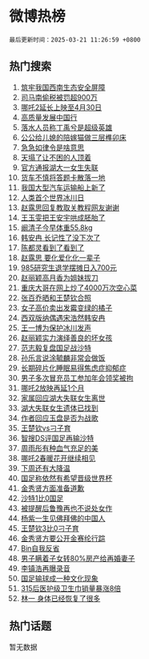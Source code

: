 # 微博热榜

`最后更新时间：2025-03-21 11:26:59 +0800`

## 热门搜索

1. [筑牢我国西南生态安全屏障](https://m.weibo.cn/search?containerid=100103type%3D1%26t%3D10%26q%3D%23%E7%AD%91%E7%89%A2%E6%88%91%E5%9B%BD%E8%A5%BF%E5%8D%97%E7%94%9F%E6%80%81%E5%AE%89%E5%85%A8%E5%B1%8F%E9%9A%9C%23&stream_entry_id=51&isnewpage=1&extparam=seat%3D1%26pos%3D0%26cate%3D10103%26q%3D%2523%25E7%25AD%2591%25E7%2589%25A2%25E6%2588%2591%25E5%259B%25BD%25E8%25A5%25BF%25E5%258D%2597%25E7%2594%259F%25E6%2580%2581%25E5%25AE%2589%25E5%2585%25A8%25E5%25B1%258F%25E9%259A%259C%2523%26dgr%3D0%26filter_type%3Drealtimehot%26stream_entry_id%3D51%26c_type%3D51%26display_time%3D1742527618%26pre_seqid%3D17425276182480328227655)
1. [司马南偷税被罚超900万](https://m.weibo.cn/search?containerid=100103type%3D1%26t%3D10%26q%3D%23%E5%8F%B8%E9%A9%AC%E5%8D%97%E5%81%B7%E7%A8%8E%E8%A2%AB%E7%BD%9A%E8%B6%85900%E4%B8%87%23&stream_entry_id=31&isnewpage=1&extparam=seat%3D1%26realpos%3D1%26band_rank%3D1%26lcate%3D5001%26pos%3D0%26stream_entry_id%3D31%26cate%3D5001%26q%3D%2523%25E5%258F%25B8%25E9%25A9%25AC%25E5%258D%2597%25E5%2581%25B7%25E7%25A8%258E%25E8%25A2%25AB%25E7%25BD%259A%25E8%25B6%2585900%25E4%25B8%2587%2523%26dgr%3D0%26filter_type%3Drealtimehot%26flag%3D1%26c_type%3D31%26display_time%3D1742527618%26pre_seqid%3D17425276182480328227655)
1. [哪吒2延长上映至4月30日](https://m.weibo.cn/search?containerid=100103type%3D1%26t%3D10%26q%3D%23%E5%93%AA%E5%90%922%E5%BB%B6%E9%95%BF%E4%B8%8A%E6%98%A0%E8%87%B34%E6%9C%8830%E6%97%A5%23&stream_entry_id=31&isnewpage=1&extparam=seat%3D1%26realpos%3D2%26band_rank%3D2%26lcate%3D5001%26pos%3D1%26stream_entry_id%3D31%26cate%3D5001%26q%3D%2523%25E5%2593%25AA%25E5%2590%25922%25E5%25BB%25B6%25E9%2595%25BF%25E4%25B8%258A%25E6%2598%25A0%25E8%2587%25B34%25E6%259C%258830%25E6%2597%25A5%2523%26dgr%3D0%26filter_type%3Drealtimehot%26flag%3D1%26c_type%3D31%26display_time%3D1742527618%26pre_seqid%3D17425276182480328227655)
1. [高质量发展中国行](https://m.weibo.cn/search?containerid=100103type%3D1%26t%3D10%26q%3D%23%E9%AB%98%E8%B4%A8%E9%87%8F%E5%8F%91%E5%B1%95%E4%B8%AD%E5%9B%BD%E8%A1%8C%23&stream_entry_id=31&isnewpage=1&extparam=seat%3D1%26realpos%3D3%26band_rank%3D3%26lcate%3D5001%26pos%3D2%26stream_entry_id%3D31%26cate%3D5001%26q%3D%2523%25E9%25AB%2598%25E8%25B4%25A8%25E9%2587%258F%25E5%258F%2591%25E5%25B1%2595%25E4%25B8%25AD%25E5%259B%25BD%25E8%25A1%258C%2523%26dgr%3D0%26filter_type%3Drealtimehot%26flag%3D0%26c_type%3D31%26display_time%3D1742527618%26pre_seqid%3D17425276182480328227655)
1. [落水人员称丁禹兮是超级英雄](https://m.weibo.cn/search?containerid=100103type%3D1%26t%3D10%26q%3D%23%E8%90%BD%E6%B0%B4%E4%BA%BA%E5%91%98%E7%A7%B0%E4%B8%81%E7%A6%B9%E5%85%AE%E6%98%AF%E8%B6%85%E7%BA%A7%E8%8B%B1%E9%9B%84%23&stream_entry_id=31&isnewpage=1&extparam=seat%3D1%26realpos%3D4%26band_rank%3D4%26lcate%3D5001%26pos%3D3%26stream_entry_id%3D31%26cate%3D5001%26q%3D%2523%25E8%2590%25BD%25E6%25B0%25B4%25E4%25BA%25BA%25E5%2591%2598%25E7%25A7%25B0%25E4%25B8%2581%25E7%25A6%25B9%25E5%2585%25AE%25E6%2598%25AF%25E8%25B6%2585%25E7%25BA%25A7%25E8%258B%25B1%25E9%259B%2584%2523%26dgr%3D0%26filter_type%3Drealtimehot%26flag%3D1%26c_type%3D31%26display_time%3D1742527618%26pre_seqid%3D17425276182480328227655)
1. [公公给儿媳的陪嫁猫做三层榫卯床](https://m.weibo.cn/search?containerid=100103type%3D1%26t%3D10%26q%3D%23%E5%85%AC%E5%85%AC%E7%BB%99%E5%84%BF%E5%AA%B3%E7%9A%84%E9%99%AA%E5%AB%81%E7%8C%AB%E5%81%9A%E4%B8%89%E5%B1%82%E6%A6%AB%E5%8D%AF%E5%BA%8A%23&stream_entry_id=31&isnewpage=1&extparam=seat%3D1%26realpos%3D5%26band_rank%3D5%26lcate%3D5001%26pos%3D4%26stream_entry_id%3D31%26cate%3D5001%26q%3D%2523%25E5%2585%25AC%25E5%2585%25AC%25E7%25BB%2599%25E5%2584%25BF%25E5%25AA%25B3%25E7%259A%2584%25E9%2599%25AA%25E5%25AB%2581%25E7%258C%25AB%25E5%2581%259A%25E4%25B8%2589%25E5%25B1%2582%25E6%25A6%25AB%25E5%258D%25AF%25E5%25BA%258A%2523%26dgr%3D0%26filter_type%3Drealtimehot%26flag%3D2%26c_type%3D31%26display_time%3D1742527618%26pre_seqid%3D17425276182480328227655)
1. [急急如律令是啥意思](https://m.weibo.cn/search?containerid=100103type%3D1%26t%3D10%26q%3D%23%E6%80%A5%E6%80%A5%E5%A6%82%E5%BE%8B%E4%BB%A4%E6%98%AF%E5%95%A5%E6%84%8F%E6%80%9D%23&stream_entry_id=31&isnewpage=1&extparam=seat%3D1%26realpos%3D6%26band_rank%3D6%26lcate%3D5001%26pos%3D5%26stream_entry_id%3D31%26cate%3D5001%26q%3D%2523%25E6%2580%25A5%25E6%2580%25A5%25E5%25A6%2582%25E5%25BE%258B%25E4%25BB%25A4%25E6%2598%25AF%25E5%2595%25A5%25E6%2584%258F%25E6%2580%259D%2523%26dgr%3D0%26filter_type%3Drealtimehot%26flag%3D0%26c_type%3D31%26display_time%3D1742527618%26pre_seqid%3D17425276182480328227655)
1. [天塌了让不困的人顶着](https://m.weibo.cn/search?containerid=100103type%3D1%26t%3D10%26q%3D%23%E5%A4%A9%E5%A1%8C%E4%BA%86%E8%AE%A9%E4%B8%8D%E5%9B%B0%E7%9A%84%E4%BA%BA%E9%A1%B6%E7%9D%80%23&stream_entry_id=31&isnewpage=1&extparam=seat%3D1%26cate%3D5001%26band_rank%3D7%26lcate%3D5001%26pos%3D6%26is_ad_pos%3D1%26topic_ad%3D1%26stream_entry_id%3D31%26q%3D%2523%25E5%25A4%25A9%25E5%25A1%258C%25E4%25BA%2586%25E8%25AE%25A9%25E4%25B8%258D%25E5%259B%25B0%25E7%259A%2584%25E4%25BA%25BA%25E9%25A1%25B6%25E7%259D%2580%2523%26dgr%3D0%26filter_type%3Drealtimehot%26adid%3D280007%26c_type%3D31%26display_time%3D1742527618%26pre_seqid%3D17425276182480328227655)
1. [官方通报湖大一女生失联](https://m.weibo.cn/search?containerid=100103type%3D1%26t%3D10%26q%3D%23%E5%AE%98%E6%96%B9%E9%80%9A%E6%8A%A5%E6%B9%96%E5%A4%A7%E4%B8%80%E5%A5%B3%E7%94%9F%E5%A4%B1%E8%81%94%23&stream_entry_id=31&isnewpage=1&extparam=seat%3D1%26realpos%3D7%26band_rank%3D7%26lcate%3D5001%26pos%3D7%26stream_entry_id%3D31%26cate%3D5001%26q%3D%2523%25E5%25AE%2598%25E6%2596%25B9%25E9%2580%259A%25E6%258A%25A5%25E6%25B9%2596%25E5%25A4%25A7%25E4%25B8%2580%25E5%25A5%25B3%25E7%2594%259F%25E5%25A4%25B1%25E8%2581%2594%2523%26dgr%3D0%26filter_type%3Drealtimehot%26flag%3D1%26c_type%3D31%26display_time%3D1742527618%26pre_seqid%3D17425276182480328227655)
1. [货车不慎将答题卡散落一地](https://m.weibo.cn/search?containerid=100103type%3D1%26t%3D10%26q%3D%23%E8%B4%A7%E8%BD%A6%E4%B8%8D%E6%85%8E%E5%B0%86%E7%AD%94%E9%A2%98%E5%8D%A1%E6%95%A3%E8%90%BD%E4%B8%80%E5%9C%B0%23&stream_entry_id=31&isnewpage=1&extparam=seat%3D1%26realpos%3D8%26band_rank%3D8%26lcate%3D5001%26pos%3D8%26stream_entry_id%3D31%26cate%3D5001%26q%3D%2523%25E8%25B4%25A7%25E8%25BD%25A6%25E4%25B8%258D%25E6%2585%258E%25E5%25B0%2586%25E7%25AD%2594%25E9%25A2%2598%25E5%258D%25A1%25E6%2595%25A3%25E8%2590%25BD%25E4%25B8%2580%25E5%259C%25B0%2523%26dgr%3D0%26filter_type%3Drealtimehot%26flag%3D0%26c_type%3D31%26display_time%3D1742527618%26pre_seqid%3D17425276182480328227655)
1. [我国大型汽车运输船上新了](https://m.weibo.cn/search?containerid=100103type%3D1%26t%3D10%26q%3D%23%E6%88%91%E5%9B%BD%E5%A4%A7%E5%9E%8B%E6%B1%BD%E8%BD%A6%E8%BF%90%E8%BE%93%E8%88%B9%E4%B8%8A%E6%96%B0%E4%BA%86%23&stream_entry_id=31&isnewpage=1&extparam=seat%3D1%26realpos%3D9%26band_rank%3D9%26lcate%3D5001%26pos%3D9%26stream_entry_id%3D31%26cate%3D5001%26q%3D%2523%25E6%2588%2591%25E5%259B%25BD%25E5%25A4%25A7%25E5%259E%258B%25E6%25B1%25BD%25E8%25BD%25A6%25E8%25BF%2590%25E8%25BE%2593%25E8%2588%25B9%25E4%25B8%258A%25E6%2596%25B0%25E4%25BA%2586%2523%26dgr%3D0%26filter_type%3Drealtimehot%26flag%3D0%26c_type%3D31%26display_time%3D1742527618%26pre_seqid%3D17425276182480328227655)
1. [人类首个世界冰川日](https://m.weibo.cn/search?containerid=100103type%3D1%26t%3D10%26q%3D%23%E4%BA%BA%E7%B1%BB%E9%A6%96%E4%B8%AA%E4%B8%96%E7%95%8C%E5%86%B0%E5%B7%9D%E6%97%A5%23&stream_entry_id=31&isnewpage=1&extparam=seat%3D1%26realpos%3D10%26band_rank%3D10%26lcate%3D5001%26pos%3D10%26stream_entry_id%3D31%26cate%3D5001%26q%3D%2523%25E4%25BA%25BA%25E7%25B1%25BB%25E9%25A6%2596%25E4%25B8%25AA%25E4%25B8%2596%25E7%2595%258C%25E5%2586%25B0%25E5%25B7%259D%25E6%2597%25A5%2523%26dgr%3D0%26filter_type%3Drealtimehot%26flag%3D1%26c_type%3D31%26display_time%3D1742527618%26pre_seqid%3D17425276182480328227655)
1. [赵露思回复教取关教程网友谢谢](https://m.weibo.cn/search?containerid=100103type%3D1%26t%3D10%26q%3D%23%E8%B5%B5%E9%9C%B2%E6%80%9D%E5%9B%9E%E5%A4%8D%E6%95%99%E5%8F%96%E5%85%B3%E6%95%99%E7%A8%8B%E7%BD%91%E5%8F%8B%E8%B0%A2%E8%B0%A2%23&stream_entry_id=31&isnewpage=1&extparam=seat%3D1%26realpos%3D11%26band_rank%3D11%26lcate%3D5001%26pos%3D11%26stream_entry_id%3D31%26cate%3D5001%26q%3D%2523%25E8%25B5%25B5%25E9%259C%25B2%25E6%2580%259D%25E5%259B%259E%25E5%25A4%258D%25E6%2595%2599%25E5%258F%2596%25E5%2585%25B3%25E6%2595%2599%25E7%25A8%258B%25E7%25BD%2591%25E5%258F%258B%25E8%25B0%25A2%25E8%25B0%25A2%2523%26dgr%3D0%26filter_type%3Drealtimehot%26flag%3D1%26c_type%3D31%26display_time%3D1742527618%26pre_seqid%3D17425276182480328227655)
1. [王玉雯把王安宇哄成胚胎了](https://m.weibo.cn/search?containerid=100103type%3D1%26t%3D10%26q%3D%E7%8E%8B%E7%8E%89%E9%9B%AF%E6%8A%8A%E7%8E%8B%E5%AE%89%E5%AE%87%E5%93%84%E6%88%90%E8%83%9A%E8%83%8E%E4%BA%86&stream_entry_id=31&isnewpage=1&extparam=seat%3D1%26realpos%3D12%26band_rank%3D12%26lcate%3D5001%26pos%3D12%26stream_entry_id%3D31%26cate%3D5001%26q%3D%25E7%258E%258B%25E7%258E%2589%25E9%259B%25AF%25E6%258A%258A%25E7%258E%258B%25E5%25AE%2589%25E5%25AE%2587%25E5%2593%2584%25E6%2588%2590%25E8%2583%259A%25E8%2583%258E%25E4%25BA%2586%26dgr%3D0%26filter_type%3Drealtimehot%26flag%3D1%26c_type%3D31%26display_time%3D1742527618%26pre_seqid%3D17425276182480328227655)
1. [阚清子今早体重55.8kg](https://m.weibo.cn/search?containerid=100103type%3D1%26t%3D10%26q%3D%23%E9%98%9A%E6%B8%85%E5%AD%90%E4%BB%8A%E6%97%A9%E4%BD%93%E9%87%8D55.8kg%23&stream_entry_id=31&isnewpage=1&extparam=seat%3D1%26realpos%3D13%26band_rank%3D13%26lcate%3D5001%26pos%3D13%26stream_entry_id%3D31%26cate%3D5001%26q%3D%2523%25E9%2598%259A%25E6%25B8%2585%25E5%25AD%2590%25E4%25BB%258A%25E6%2597%25A9%25E4%25BD%2593%25E9%2587%258D55.8kg%2523%26dgr%3D0%26filter_type%3Drealtimehot%26flag%3D0%26c_type%3D31%26display_time%3D1742527618%26pre_seqid%3D17425276182480328227655)
1. [韩安冉 长记性了没下次了](https://m.weibo.cn/search?containerid=100103type%3D1%26t%3D10%26q%3D%E9%9F%A9%E5%AE%89%E5%86%89+%E9%95%BF%E8%AE%B0%E6%80%A7%E4%BA%86%E6%B2%A1%E4%B8%8B%E6%AC%A1%E4%BA%86&stream_entry_id=31&isnewpage=1&extparam=seat%3D1%26realpos%3D14%26band_rank%3D14%26lcate%3D5001%26pos%3D14%26stream_entry_id%3D31%26cate%3D5001%26q%3D%25E9%259F%25A9%25E5%25AE%2589%25E5%2586%2589%2520%25E9%2595%25BF%25E8%25AE%25B0%25E6%2580%25A7%25E4%25BA%2586%25E6%25B2%25A1%25E4%25B8%258B%25E6%25AC%25A1%25E4%25BA%2586%26dgr%3D0%26filter_type%3Drealtimehot%26flag%3D0%26c_type%3D31%26display_time%3D1742527618%26pre_seqid%3D17425276182480328227655)
1. [陈都灵看到了看到了](https://m.weibo.cn/search?containerid=100103type%3D1%26t%3D10%26q%3D%23%E9%99%88%E9%83%BD%E7%81%B5%E7%9C%8B%E5%88%B0%E4%BA%86%E7%9C%8B%E5%88%B0%E4%BA%86%23&stream_entry_id=31&isnewpage=1&extparam=seat%3D1%26realpos%3D15%26band_rank%3D15%26lcate%3D5001%26pos%3D15%26stream_entry_id%3D31%26cate%3D5001%26q%3D%2523%25E9%2599%2588%25E9%2583%25BD%25E7%2581%25B5%25E7%259C%258B%25E5%2588%25B0%25E4%25BA%2586%25E7%259C%258B%25E5%2588%25B0%25E4%25BA%2586%2523%26dgr%3D0%26filter_type%3Drealtimehot%26flag%3D1%26c_type%3D31%26display_time%3D1742527618%26pre_seqid%3D17425276182480328227655)
1. [赵露思 要化爱化化一辈子](https://m.weibo.cn/search?containerid=100103type%3D1%26t%3D10%26q%3D%E8%B5%B5%E9%9C%B2%E6%80%9D+%E8%A6%81%E5%8C%96%E7%88%B1%E5%8C%96%E5%8C%96%E4%B8%80%E8%BE%88%E5%AD%90&stream_entry_id=31&isnewpage=1&extparam=seat%3D1%26realpos%3D16%26band_rank%3D16%26lcate%3D5001%26pos%3D16%26stream_entry_id%3D31%26cate%3D5001%26q%3D%25E8%25B5%25B5%25E9%259C%25B2%25E6%2580%259D%2520%25E8%25A6%2581%25E5%258C%2596%25E7%2588%25B1%25E5%258C%2596%25E5%258C%2596%25E4%25B8%2580%25E8%25BE%2588%25E5%25AD%2590%26dgr%3D0%26filter_type%3Drealtimehot%26flag%3D2%26c_type%3D31%26display_time%3D1742527618%26pre_seqid%3D17425276182480328227655)
1. [985研究生退学摆摊日入700元](https://m.weibo.cn/search?containerid=100103type%3D1%26t%3D10%26q%3D%23985%E7%A0%94%E7%A9%B6%E7%94%9F%E9%80%80%E5%AD%A6%E6%91%86%E6%91%8A%E6%97%A5%E5%85%A5700%E5%85%83%23&stream_entry_id=31&isnewpage=1&extparam=seat%3D1%26realpos%3D17%26band_rank%3D17%26lcate%3D5001%26pos%3D17%26stream_entry_id%3D31%26cate%3D5001%26q%3D%2523985%25E7%25A0%2594%25E7%25A9%25B6%25E7%2594%259F%25E9%2580%2580%25E5%25AD%25A6%25E6%2591%2586%25E6%2591%258A%25E6%2597%25A5%25E5%2585%25A5700%25E5%2585%2583%2523%26dgr%3D0%26filter_type%3Drealtimehot%26flag%3D0%26c_type%3D31%26display_time%3D1742527618%26pre_seqid%3D17425276182480328227655)
1. [赵丽颖高月香为姐妹拔刀](https://m.weibo.cn/search?containerid=100103type%3D1%26t%3D10%26q%3D%23%E8%B5%B5%E4%B8%BD%E9%A2%96%E9%AB%98%E6%9C%88%E9%A6%99%E4%B8%BA%E5%A7%90%E5%A6%B9%E6%8B%94%E5%88%80%23&stream_entry_id=31&isnewpage=1&extparam=seat%3D1%26realpos%3D18%26band_rank%3D18%26lcate%3D5001%26pos%3D18%26stream_entry_id%3D31%26cate%3D5001%26q%3D%2523%25E8%25B5%25B5%25E4%25B8%25BD%25E9%25A2%2596%25E9%25AB%2598%25E6%259C%2588%25E9%25A6%2599%25E4%25B8%25BA%25E5%25A7%2590%25E5%25A6%25B9%25E6%258B%2594%25E5%2588%2580%2523%26dgr%3D0%26filter_type%3Drealtimehot%26flag%3D1%26c_type%3D31%26display_time%3D1742527618%26pre_seqid%3D17425276182480328227655)
1. [重庆大哥在网上炒了4000万次空心菜](https://m.weibo.cn/search?containerid=100103type%3D1%26t%3D10%26q%3D%23%E9%87%8D%E5%BA%86%E5%A4%A7%E5%93%A5%E5%9C%A8%E7%BD%91%E4%B8%8A%E7%82%92%E4%BA%864000%E4%B8%87%E6%AC%A1%E7%A9%BA%E5%BF%83%E8%8F%9C%23&stream_entry_id=31&isnewpage=1&extparam=seat%3D1%26realpos%3D19%26band_rank%3D19%26lcate%3D5001%26pos%3D19%26stream_entry_id%3D31%26cate%3D5001%26q%3D%2523%25E9%2587%258D%25E5%25BA%2586%25E5%25A4%25A7%25E5%2593%25A5%25E5%259C%25A8%25E7%25BD%2591%25E4%25B8%258A%25E7%2582%2592%25E4%25BA%25864000%25E4%25B8%2587%25E6%25AC%25A1%25E7%25A9%25BA%25E5%25BF%2583%25E8%258F%259C%2523%26dgr%3D0%26filter_type%3Drealtimehot%26flag%3D1%26c_type%3D31%26display_time%3D1742527618%26pre_seqid%3D17425276182480328227655)
1. [张百乔晒和王楚钦合照](https://m.weibo.cn/search?containerid=100103type%3D1%26t%3D10%26q%3D%23%E5%BC%A0%E7%99%BE%E4%B9%94%E6%99%92%E5%92%8C%E7%8E%8B%E6%A5%9A%E9%92%A6%E5%90%88%E7%85%A7%23&stream_entry_id=31&isnewpage=1&extparam=seat%3D1%26realpos%3D20%26band_rank%3D20%26lcate%3D5001%26pos%3D20%26stream_entry_id%3D31%26cate%3D5001%26q%3D%2523%25E5%25BC%25A0%25E7%2599%25BE%25E4%25B9%2594%25E6%2599%2592%25E5%2592%258C%25E7%258E%258B%25E6%25A5%259A%25E9%2592%25A6%25E5%2590%2588%25E7%2585%25A7%2523%26dgr%3D0%26filter_type%3Drealtimehot%26flag%3D1%26c_type%3D31%26display_time%3D1742527618%26pre_seqid%3D17425276182480328227655)
1. [女子高价卖出发霉变绿的橘子](https://m.weibo.cn/search?containerid=100103type%3D1%26t%3D10%26q%3D%23%E5%A5%B3%E5%AD%90%E9%AB%98%E4%BB%B7%E5%8D%96%E5%87%BA%E5%8F%91%E9%9C%89%E5%8F%98%E7%BB%BF%E7%9A%84%E6%A9%98%E5%AD%90%23&stream_entry_id=31&isnewpage=1&extparam=seat%3D1%26realpos%3D21%26band_rank%3D21%26lcate%3D5001%26pos%3D21%26stream_entry_id%3D31%26cate%3D5001%26q%3D%2523%25E5%25A5%25B3%25E5%25AD%2590%25E9%25AB%2598%25E4%25BB%25B7%25E5%258D%2596%25E5%2587%25BA%25E5%258F%2591%25E9%259C%2589%25E5%258F%2598%25E7%25BB%25BF%25E7%259A%2584%25E6%25A9%2598%25E5%25AD%2590%2523%26dgr%3D0%26filter_type%3Drealtimehot%26flag%3D1%26c_type%3D31%26display_time%3D1742527618%26pre_seqid%3D17425276182480328227655)
1. [西双版纳偶遇宋浩然韩安冉](https://m.weibo.cn/search?containerid=100103type%3D1%26t%3D10%26q%3D%23%E8%A5%BF%E5%8F%8C%E7%89%88%E7%BA%B3%E5%81%B6%E9%81%87%E5%AE%8B%E6%B5%A9%E7%84%B6%E9%9F%A9%E5%AE%89%E5%86%89%23&stream_entry_id=31&isnewpage=1&extparam=seat%3D1%26realpos%3D22%26band_rank%3D22%26lcate%3D5001%26pos%3D22%26stream_entry_id%3D31%26cate%3D5001%26q%3D%2523%25E8%25A5%25BF%25E5%258F%258C%25E7%2589%2588%25E7%25BA%25B3%25E5%2581%25B6%25E9%2581%2587%25E5%25AE%258B%25E6%25B5%25A9%25E7%2584%25B6%25E9%259F%25A9%25E5%25AE%2589%25E5%2586%2589%2523%26dgr%3D0%26filter_type%3Drealtimehot%26flag%3D0%26c_type%3D31%26display_time%3D1742527618%26pre_seqid%3D17425276182480328227655)
1. [王一博为保护冰川发声](https://m.weibo.cn/search?containerid=100103type%3D1%26t%3D10%26q%3D%23%E7%8E%8B%E4%B8%80%E5%8D%9A%E4%B8%BA%E4%BF%9D%E6%8A%A4%E5%86%B0%E5%B7%9D%E5%8F%91%E5%A3%B0%23&stream_entry_id=31&isnewpage=1&extparam=seat%3D1%26realpos%3D23%26band_rank%3D23%26lcate%3D5001%26pos%3D23%26stream_entry_id%3D31%26cate%3D5001%26q%3D%2523%25E7%258E%258B%25E4%25B8%2580%25E5%258D%259A%25E4%25B8%25BA%25E4%25BF%259D%25E6%258A%25A4%25E5%2586%25B0%25E5%25B7%259D%25E5%258F%2591%25E5%25A3%25B0%2523%26dgr%3D0%26filter_type%3Drealtimehot%26flag%3D1%26c_type%3D31%26display_time%3D1742527618%26pre_seqid%3D17425276182480328227655)
1. [赵丽颖实力演绎善良的坏女孩](https://m.weibo.cn/search?containerid=100103type%3D1%26t%3D10%26q%3D%23%E8%B5%B5%E4%B8%BD%E9%A2%96%E5%AE%9E%E5%8A%9B%E6%BC%94%E7%BB%8E%E5%96%84%E8%89%AF%E7%9A%84%E5%9D%8F%E5%A5%B3%E5%AD%A9%23&stream_entry_id=31&isnewpage=1&extparam=seat%3D1%26realpos%3D24%26band_rank%3D24%26lcate%3D5001%26pos%3D24%26stream_entry_id%3D31%26cate%3D5001%26q%3D%2523%25E8%25B5%25B5%25E4%25B8%25BD%25E9%25A2%2596%25E5%25AE%259E%25E5%258A%259B%25E6%25BC%2594%25E7%25BB%258E%25E5%2596%2584%25E8%2589%25AF%25E7%259A%2584%25E5%259D%258F%25E5%25A5%25B3%25E5%25AD%25A9%2523%26dgr%3D0%26filter_type%3Drealtimehot%26flag%3D1%26c_type%3D31%26display_time%3D1742527618%26pre_seqid%3D17425276182480328227655)
1. [范志毅复盘国足战沙特](https://m.weibo.cn/search?containerid=100103type%3D1%26t%3D10%26q%3D%23%E8%8C%83%E5%BF%97%E6%AF%85%E5%A4%8D%E7%9B%98%E5%9B%BD%E8%B6%B3%E6%88%98%E6%B2%99%E7%89%B9%23&stream_entry_id=31&isnewpage=1&extparam=seat%3D1%26realpos%3D25%26band_rank%3D25%26lcate%3D5001%26pos%3D25%26stream_entry_id%3D31%26cate%3D5001%26q%3D%2523%25E8%258C%2583%25E5%25BF%2597%25E6%25AF%2585%25E5%25A4%258D%25E7%259B%2598%25E5%259B%25BD%25E8%25B6%25B3%25E6%2588%2598%25E6%25B2%2599%25E7%2589%25B9%2523%26dgr%3D0%26filter_type%3Drealtimehot%26flag%3D0%26c_type%3D31%26display_time%3D1742527618%26pre_seqid%3D17425276182480328227655)
1. [孙乐言说涂毓麟非常会做饭](https://m.weibo.cn/search?containerid=100103type%3D1%26t%3D10%26q%3D%E5%AD%99%E4%B9%90%E8%A8%80%E8%AF%B4%E6%B6%82%E6%AF%93%E9%BA%9F%E9%9D%9E%E5%B8%B8%E4%BC%9A%E5%81%9A%E9%A5%AD&stream_entry_id=31&isnewpage=1&extparam=seat%3D1%26realpos%3D26%26band_rank%3D26%26lcate%3D5001%26pos%3D26%26stream_entry_id%3D31%26cate%3D5001%26q%3D%25E5%25AD%2599%25E4%25B9%2590%25E8%25A8%2580%25E8%25AF%25B4%25E6%25B6%2582%25E6%25AF%2593%25E9%25BA%259F%25E9%259D%259E%25E5%25B8%25B8%25E4%25BC%259A%25E5%2581%259A%25E9%25A5%25AD%26dgr%3D0%26filter_type%3Drealtimehot%26flag%3D1%26c_type%3D31%26display_time%3D1742527618%26pre_seqid%3D17425276182480328227655)
1. [长期碎片化睡眠易得焦虑症抑郁症](https://m.weibo.cn/search?containerid=100103type%3D1%26t%3D10%26q%3D%23%E9%95%BF%E6%9C%9F%E7%A2%8E%E7%89%87%E5%8C%96%E7%9D%A1%E7%9C%A0%E6%98%93%E5%BE%97%E7%84%A6%E8%99%91%E7%97%87%E6%8A%91%E9%83%81%E7%97%87%23&stream_entry_id=31&isnewpage=1&extparam=seat%3D1%26realpos%3D27%26band_rank%3D27%26lcate%3D5001%26pos%3D27%26stream_entry_id%3D31%26cate%3D5001%26q%3D%2523%25E9%2595%25BF%25E6%259C%259F%25E7%25A2%258E%25E7%2589%2587%25E5%258C%2596%25E7%259D%25A1%25E7%259C%25A0%25E6%2598%2593%25E5%25BE%2597%25E7%2584%25A6%25E8%2599%2591%25E7%2597%2587%25E6%258A%2591%25E9%2583%2581%25E7%2597%2587%2523%26dgr%3D0%26filter_type%3Drealtimehot%26flag%3D1%26c_type%3D31%26display_time%3D1742527618%26pre_seqid%3D17425276182480328227655)
1. [男子多次冒充员工参加年会领奖被拘](https://m.weibo.cn/search?containerid=100103type%3D1%26t%3D10%26q%3D%23%E7%94%B7%E5%AD%90%E5%A4%9A%E6%AC%A1%E5%86%92%E5%85%85%E5%91%98%E5%B7%A5%E5%8F%82%E5%8A%A0%E5%B9%B4%E4%BC%9A%E9%A2%86%E5%A5%96%E8%A2%AB%E6%8B%98%23&stream_entry_id=31&isnewpage=1&extparam=seat%3D1%26realpos%3D28%26band_rank%3D28%26lcate%3D5001%26pos%3D28%26stream_entry_id%3D31%26cate%3D5001%26q%3D%2523%25E7%2594%25B7%25E5%25AD%2590%25E5%25A4%259A%25E6%25AC%25A1%25E5%2586%2592%25E5%2585%2585%25E5%2591%2598%25E5%25B7%25A5%25E5%258F%2582%25E5%258A%25A0%25E5%25B9%25B4%25E4%25BC%259A%25E9%25A2%2586%25E5%25A5%2596%25E8%25A2%25AB%25E6%258B%2598%2523%26dgr%3D0%26filter_type%3Drealtimehot%26flag%3D0%26c_type%3D31%26display_time%3D1742527618%26pre_seqid%3D17425276182480328227655)
1. [哪吒2放映再延1个月](https://m.weibo.cn/search?containerid=100103type%3D1%26t%3D10%26q%3D%23%E5%93%AA%E5%90%922%E6%94%BE%E6%98%A0%E5%86%8D%E5%BB%B61%E4%B8%AA%E6%9C%88%23&stream_entry_id=31&isnewpage=1&extparam=seat%3D1%26realpos%3D29%26band_rank%3D29%26lcate%3D5001%26pos%3D29%26stream_entry_id%3D31%26cate%3D5001%26q%3D%2523%25E5%2593%25AA%25E5%2590%25922%25E6%2594%25BE%25E6%2598%25A0%25E5%2586%258D%25E5%25BB%25B61%25E4%25B8%25AA%25E6%259C%2588%2523%26dgr%3D0%26filter_type%3Drealtimehot%26flag%3D1%26c_type%3D31%26display_time%3D1742527618%26pre_seqid%3D17425276182480328227655)
1. [家属回应湖大失联女生离世](https://m.weibo.cn/search?containerid=100103type%3D1%26t%3D10%26q%3D%23%E5%AE%B6%E5%B1%9E%E5%9B%9E%E5%BA%94%E6%B9%96%E5%A4%A7%E5%A4%B1%E8%81%94%E5%A5%B3%E7%94%9F%E7%A6%BB%E4%B8%96%23&stream_entry_id=31&isnewpage=1&extparam=seat%3D1%26realpos%3D30%26band_rank%3D30%26lcate%3D5001%26pos%3D30%26stream_entry_id%3D31%26cate%3D5001%26q%3D%2523%25E5%25AE%25B6%25E5%25B1%259E%25E5%259B%259E%25E5%25BA%2594%25E6%25B9%2596%25E5%25A4%25A7%25E5%25A4%25B1%25E8%2581%2594%25E5%25A5%25B3%25E7%2594%259F%25E7%25A6%25BB%25E4%25B8%2596%2523%26dgr%3D0%26filter_type%3Drealtimehot%26flag%3D1%26c_type%3D31%26display_time%3D1742527618%26pre_seqid%3D17425276182480328227655)
1. [湖大失联女生遗体已找到](https://m.weibo.cn/search?containerid=100103type%3D1%26t%3D10%26q%3D%23%E6%B9%96%E5%A4%A7%E5%A4%B1%E8%81%94%E5%A5%B3%E7%94%9F%E9%81%97%E4%BD%93%E5%B7%B2%E6%89%BE%E5%88%B0%23&stream_entry_id=31&isnewpage=1&extparam=seat%3D1%26realpos%3D31%26band_rank%3D31%26lcate%3D5001%26pos%3D31%26stream_entry_id%3D31%26cate%3D5001%26q%3D%2523%25E6%25B9%2596%25E5%25A4%25A7%25E5%25A4%25B1%25E8%2581%2594%25E5%25A5%25B3%25E7%2594%259F%25E9%2581%2597%25E4%25BD%2593%25E5%25B7%25B2%25E6%2589%25BE%25E5%2588%25B0%2523%26dgr%3D0%26filter_type%3Drealtimehot%26flag%3D0%26c_type%3D31%26display_time%3D1742527618%26pre_seqid%3D17425276182480328227655)
1. [作者回应玉盘是否为战歌](https://m.weibo.cn/search?containerid=100103type%3D1%26t%3D10%26q%3D%23%E4%BD%9C%E8%80%85%E5%9B%9E%E5%BA%94%E7%8E%89%E7%9B%98%E6%98%AF%E5%90%A6%E4%B8%BA%E6%88%98%E6%AD%8C%23&stream_entry_id=31&isnewpage=1&extparam=seat%3D1%26realpos%3D32%26band_rank%3D32%26lcate%3D5001%26pos%3D32%26stream_entry_id%3D31%26cate%3D5001%26q%3D%2523%25E4%25BD%259C%25E8%2580%2585%25E5%259B%259E%25E5%25BA%2594%25E7%258E%2589%25E7%259B%2598%25E6%2598%25AF%25E5%2590%25A6%25E4%25B8%25BA%25E6%2588%2598%25E6%25AD%258C%2523%26dgr%3D0%26filter_type%3Drealtimehot%26flag%3D0%26c_type%3D31%26display_time%3D1742527618%26pre_seqid%3D17425276182480328227655)
1. [王楚钦vs刁子育](https://m.weibo.cn/search?containerid=100103type%3D1%26t%3D10%26q%3D%23%E7%8E%8B%E6%A5%9A%E9%92%A6vs%E5%88%81%E5%AD%90%E8%82%B2%23&stream_entry_id=31&isnewpage=1&extparam=seat%3D1%26realpos%3D33%26band_rank%3D33%26lcate%3D5001%26pos%3D33%26stream_entry_id%3D31%26cate%3D5001%26q%3D%2523%25E7%258E%258B%25E6%25A5%259A%25E9%2592%25A6vs%25E5%2588%2581%25E5%25AD%2590%25E8%2582%25B2%2523%26dgr%3D0%26filter_type%3Drealtimehot%26flag%3D1%26c_type%3D31%26display_time%3D1742527618%26pre_seqid%3D17425276182480328227655)
1. [智搜DS评国足再输沙特](https://m.weibo.cn/search?containerid=100103type%3D1%26t%3D10%26q%3D%23%E6%99%BA%E6%90%9CDS%E8%AF%84%E5%9B%BD%E8%B6%B3%E5%86%8D%E8%BE%93%E6%B2%99%E7%89%B9%23&stream_entry_id=31&isnewpage=1&extparam=seat%3D1%26realpos%3D34%26band_rank%3D34%26lcate%3D5001%26pos%3D34%26stream_entry_id%3D31%26cate%3D5001%26q%3D%2523%25E6%2599%25BA%25E6%2590%259CDS%25E8%25AF%2584%25E5%259B%25BD%25E8%25B6%25B3%25E5%2586%258D%25E8%25BE%2593%25E6%25B2%2599%25E7%2589%25B9%2523%26dgr%3D0%26filter_type%3Drealtimehot%26flag%3D1%26c_type%3D31%26display_time%3D1742527618%26pre_seqid%3D17425276182480328227655)
1. [周雨彤有种血气充足的美](https://m.weibo.cn/search?containerid=100103type%3D1%26t%3D10%26q%3D%E5%91%A8%E9%9B%A8%E5%BD%A4%E6%9C%89%E7%A7%8D%E8%A1%80%E6%B0%94%E5%85%85%E8%B6%B3%E7%9A%84%E7%BE%8E&stream_entry_id=31&isnewpage=1&extparam=seat%3D1%26realpos%3D35%26band_rank%3D35%26lcate%3D5001%26pos%3D35%26stream_entry_id%3D31%26cate%3D5001%26q%3D%25E5%2591%25A8%25E9%259B%25A8%25E5%25BD%25A4%25E6%259C%2589%25E7%25A7%258D%25E8%25A1%2580%25E6%25B0%2594%25E5%2585%2585%25E8%25B6%25B3%25E7%259A%2584%25E7%25BE%258E%26dgr%3D0%26filter_type%3Drealtimehot%26flag%3D1%26c_type%3D31%26display_time%3D1742527618%26pre_seqid%3D17425276182480328227655)
1. [哪吒2春暖花开继续相见](https://m.weibo.cn/search?containerid=100103type%3D1%26t%3D10%26q%3D%23%E5%93%AA%E5%90%922%E6%98%A5%E6%9A%96%E8%8A%B1%E5%BC%80%E7%BB%A7%E7%BB%AD%E7%9B%B8%E8%A7%81%23&stream_entry_id=31&isnewpage=1&extparam=seat%3D1%26realpos%3D36%26band_rank%3D36%26lcate%3D5001%26pos%3D36%26stream_entry_id%3D31%26cate%3D5001%26q%3D%2523%25E5%2593%25AA%25E5%2590%25922%25E6%2598%25A5%25E6%259A%2596%25E8%258A%25B1%25E5%25BC%2580%25E7%25BB%25A7%25E7%25BB%25AD%25E7%259B%25B8%25E8%25A7%2581%2523%26dgr%3D0%26filter_type%3Drealtimehot%26flag%3D1%26c_type%3D31%26display_time%3D1742527618%26pre_seqid%3D17425276182480328227655)
1. [下周还有大降温](https://m.weibo.cn/search?containerid=100103type%3D1%26t%3D10%26q%3D%23%E4%B8%8B%E5%91%A8%E8%BF%98%E6%9C%89%E5%A4%A7%E9%99%8D%E6%B8%A9%23&stream_entry_id=31&isnewpage=1&extparam=seat%3D1%26realpos%3D37%26band_rank%3D37%26lcate%3D5001%26pos%3D37%26stream_entry_id%3D31%26cate%3D5001%26q%3D%2523%25E4%25B8%258B%25E5%2591%25A8%25E8%25BF%2598%25E6%259C%2589%25E5%25A4%25A7%25E9%2599%258D%25E6%25B8%25A9%2523%26dgr%3D0%26filter_type%3Drealtimehot%26flag%3D1%26c_type%3D31%26display_time%3D1742527618%26pre_seqid%3D17425276182480328227655)
1. [国足称依然有希望晋级世界杯](https://m.weibo.cn/search?containerid=100103type%3D1%26t%3D10%26q%3D%E5%9B%BD%E8%B6%B3%E7%A7%B0%E4%BE%9D%E7%84%B6%E6%9C%89%E5%B8%8C%E6%9C%9B%E6%99%8B%E7%BA%A7%E4%B8%96%E7%95%8C%E6%9D%AF&stream_entry_id=31&isnewpage=1&extparam=seat%3D1%26realpos%3D38%26band_rank%3D38%26lcate%3D5001%26pos%3D38%26stream_entry_id%3D31%26cate%3D5001%26q%3D%25E5%259B%25BD%25E8%25B6%25B3%25E7%25A7%25B0%25E4%25BE%259D%25E7%2584%25B6%25E6%259C%2589%25E5%25B8%258C%25E6%259C%259B%25E6%2599%258B%25E7%25BA%25A7%25E4%25B8%2596%25E7%2595%258C%25E6%259D%25AF%26dgr%3D0%26filter_type%3Drealtimehot%26flag%3D1%26c_type%3D31%26display_time%3D1742527618%26pre_seqid%3D17425276182480328227655)
1. [金秀贤方面准备道歉](https://m.weibo.cn/search?containerid=100103type%3D1%26t%3D10%26q%3D%23%E9%87%91%E7%A7%80%E8%B4%A4%E6%96%B9%E9%9D%A2%E5%87%86%E5%A4%87%E9%81%93%E6%AD%89%23&stream_entry_id=31&isnewpage=1&extparam=seat%3D1%26realpos%3D39%26band_rank%3D39%26lcate%3D5001%26pos%3D39%26stream_entry_id%3D31%26cate%3D5001%26q%3D%2523%25E9%2587%2591%25E7%25A7%2580%25E8%25B4%25A4%25E6%2596%25B9%25E9%259D%25A2%25E5%2587%2586%25E5%25A4%2587%25E9%2581%2593%25E6%25AD%2589%2523%26dgr%3D0%26filter_type%3Drealtimehot%26flag%3D0%26c_type%3D31%26display_time%3D1742527618%26pre_seqid%3D17425276182480328227655)
1. [沙特1比0国足](https://m.weibo.cn/search?containerid=100103type%3D1%26t%3D10%26q%3D%E6%B2%99%E7%89%B91%E6%AF%940%E5%9B%BD%E8%B6%B3&stream_entry_id=31&isnewpage=1&extparam=seat%3D1%26realpos%3D40%26band_rank%3D40%26lcate%3D5001%26pos%3D40%26stream_entry_id%3D31%26cate%3D5001%26q%3D%25E6%25B2%2599%25E7%2589%25B91%25E6%25AF%25940%25E5%259B%25BD%25E8%25B6%25B3%26dgr%3D0%26filter_type%3Drealtimehot%26flag%3D0%26c_type%3D31%26display_time%3D1742527618%26pre_seqid%3D17425276182480328227655)
1. [被提醒后鲁豫再也不说处女作](https://m.weibo.cn/search?containerid=100103type%3D1%26t%3D10%26q%3D%23%E8%A2%AB%E6%8F%90%E9%86%92%E5%90%8E%E9%B2%81%E8%B1%AB%E5%86%8D%E4%B9%9F%E4%B8%8D%E8%AF%B4%E5%A4%84%E5%A5%B3%E4%BD%9C%23&stream_entry_id=31&isnewpage=1&extparam=seat%3D1%26realpos%3D41%26band_rank%3D41%26lcate%3D5001%26pos%3D41%26stream_entry_id%3D31%26cate%3D5001%26q%3D%2523%25E8%25A2%25AB%25E6%258F%2590%25E9%2586%2592%25E5%2590%258E%25E9%25B2%2581%25E8%25B1%25AB%25E5%2586%258D%25E4%25B9%259F%25E4%25B8%258D%25E8%25AF%25B4%25E5%25A4%2584%25E5%25A5%25B3%25E4%25BD%259C%2523%26dgr%3D0%26filter_type%3Drealtimehot%26flag%3D1%26c_type%3D31%26display_time%3D1742527618%26pre_seqid%3D17425276182480328227655)
1. [杨紫一生见佛拜佛的中国人](https://m.weibo.cn/search?containerid=100103type%3D1%26t%3D10%26q%3D%23%E6%9D%A8%E7%B4%AB%E4%B8%80%E7%94%9F%E8%A7%81%E4%BD%9B%E6%8B%9C%E4%BD%9B%E7%9A%84%E4%B8%AD%E5%9B%BD%E4%BA%BA%23&stream_entry_id=31&isnewpage=1&extparam=seat%3D1%26realpos%3D42%26band_rank%3D42%26lcate%3D5001%26pos%3D42%26stream_entry_id%3D31%26cate%3D5001%26q%3D%2523%25E6%259D%25A8%25E7%25B4%25AB%25E4%25B8%2580%25E7%2594%259F%25E8%25A7%2581%25E4%25BD%259B%25E6%258B%259C%25E4%25BD%259B%25E7%259A%2584%25E4%25B8%25AD%25E5%259B%25BD%25E4%25BA%25BA%2523%26dgr%3D0%26filter_type%3Drealtimehot%26flag%3D0%26c_type%3D31%26display_time%3D1742527618%26pre_seqid%3D17425276182480328227655)
1. [王楚钦3比0刁子育](https://m.weibo.cn/search?containerid=100103type%3D1%26t%3D10%26q%3D%23%E7%8E%8B%E6%A5%9A%E9%92%A63%E6%AF%940%E5%88%81%E5%AD%90%E8%82%B2%23&stream_entry_id=31&isnewpage=1&extparam=seat%3D1%26realpos%3D43%26band_rank%3D43%26lcate%3D5001%26pos%3D43%26stream_entry_id%3D31%26cate%3D5001%26q%3D%2523%25E7%258E%258B%25E6%25A5%259A%25E9%2592%25A63%25E6%25AF%25940%25E5%2588%2581%25E5%25AD%2590%25E8%2582%25B2%2523%26dgr%3D0%26filter_type%3Drealtimehot%26flag%3D1%26c_type%3D31%26display_time%3D1742527618%26pre_seqid%3D17425276182480328227655)
1. [金秀贤方要公开金赛纶行踪](https://m.weibo.cn/search?containerid=100103type%3D1%26t%3D10%26q%3D%23%E9%87%91%E7%A7%80%E8%B4%A4%E6%96%B9%E8%A6%81%E5%85%AC%E5%BC%80%E9%87%91%E8%B5%9B%E7%BA%B6%E8%A1%8C%E8%B8%AA%23&stream_entry_id=31&isnewpage=1&extparam=seat%3D1%26realpos%3D44%26band_rank%3D44%26lcate%3D5001%26pos%3D44%26stream_entry_id%3D31%26cate%3D5001%26q%3D%2523%25E9%2587%2591%25E7%25A7%2580%25E8%25B4%25A4%25E6%2596%25B9%25E8%25A6%2581%25E5%2585%25AC%25E5%25BC%2580%25E9%2587%2591%25E8%25B5%259B%25E7%25BA%25B6%25E8%25A1%258C%25E8%25B8%25AA%2523%26dgr%3D0%26filter_type%3Drealtimehot%26flag%3D0%26c_type%3D31%26display_time%3D1742527618%26pre_seqid%3D17425276182480328227655)
1. [Bin自我反省](https://m.weibo.cn/search?containerid=100103type%3D1%26t%3D10%26q%3D%23Bin%E8%87%AA%E6%88%91%E5%8F%8D%E7%9C%81%23&stream_entry_id=31&isnewpage=1&extparam=seat%3D1%26realpos%3D45%26band_rank%3D45%26lcate%3D5001%26pos%3D45%26stream_entry_id%3D31%26cate%3D5001%26q%3D%2523Bin%25E8%2587%25AA%25E6%2588%2591%25E5%258F%258D%25E7%259C%2581%2523%26dgr%3D0%26filter_type%3Drealtimehot%26flag%3D1%26c_type%3D31%26display_time%3D1742527618%26pre_seqid%3D17425276182480328227655)
1. [男子瞒着子女转80%房产给再婚妻子](https://m.weibo.cn/search?containerid=100103type%3D1%26t%3D10%26q%3D%23%E7%94%B7%E5%AD%90%E7%9E%92%E7%9D%80%E5%AD%90%E5%A5%B3%E8%BD%AC80%25%E6%88%BF%E4%BA%A7%E7%BB%99%E5%86%8D%E5%A9%9A%E5%A6%BB%E5%AD%90%23&stream_entry_id=31&isnewpage=1&extparam=seat%3D1%26realpos%3D46%26band_rank%3D46%26lcate%3D5001%26pos%3D46%26stream_entry_id%3D31%26cate%3D5001%26q%3D%2523%25E7%2594%25B7%25E5%25AD%2590%25E7%259E%2592%25E7%259D%2580%25E5%25AD%2590%25E5%25A5%25B3%25E8%25BD%25AC80%2525%25E6%2588%25BF%25E4%25BA%25A7%25E7%25BB%2599%25E5%2586%258D%25E5%25A9%259A%25E5%25A6%25BB%25E5%25AD%2590%2523%26dgr%3D0%26filter_type%3Drealtimehot%26flag%3D0%26c_type%3D31%26display_time%3D1742527618%26pre_seqid%3D17425276182480328227655)
1. [李镇浩再曝录音](https://m.weibo.cn/search?containerid=100103type%3D1%26t%3D10%26q%3D%23%E6%9D%8E%E9%95%87%E6%B5%A9%E5%86%8D%E6%9B%9D%E5%BD%95%E9%9F%B3%23&stream_entry_id=31&isnewpage=1&extparam=seat%3D1%26realpos%3D47%26band_rank%3D47%26lcate%3D5001%26pos%3D47%26stream_entry_id%3D31%26cate%3D5001%26q%3D%2523%25E6%259D%258E%25E9%2595%2587%25E6%25B5%25A9%25E5%2586%258D%25E6%259B%259D%25E5%25BD%2595%25E9%259F%25B3%2523%26dgr%3D0%26filter_type%3Drealtimehot%26flag%3D1%26c_type%3D31%26display_time%3D1742527618%26pre_seqid%3D17425276182480328227655)
1. [国足输球成一种文化现象](https://m.weibo.cn/search?containerid=100103type%3D1%26t%3D10%26q%3D%23%E5%9B%BD%E8%B6%B3%E8%BE%93%E7%90%83%E6%88%90%E4%B8%80%E7%A7%8D%E6%96%87%E5%8C%96%E7%8E%B0%E8%B1%A1%23&stream_entry_id=31&isnewpage=1&extparam=seat%3D1%26realpos%3D48%26band_rank%3D48%26lcate%3D5001%26pos%3D48%26stream_entry_id%3D31%26cate%3D5001%26q%3D%2523%25E5%259B%25BD%25E8%25B6%25B3%25E8%25BE%2593%25E7%2590%2583%25E6%2588%2590%25E4%25B8%2580%25E7%25A7%258D%25E6%2596%2587%25E5%258C%2596%25E7%258E%25B0%25E8%25B1%25A1%2523%26dgr%3D0%26filter_type%3Drealtimehot%26flag%3D1%26c_type%3D31%26display_time%3D1742527618%26pre_seqid%3D17425276182480328227655)
1. [315后医护级卫生巾销量暴涨8倍](https://m.weibo.cn/search?containerid=100103type%3D1%26t%3D10%26q%3D%23315%E5%90%8E%E5%8C%BB%E6%8A%A4%E7%BA%A7%E5%8D%AB%E7%94%9F%E5%B7%BE%E9%94%80%E9%87%8F%E6%9A%B4%E6%B6%A88%E5%80%8D%23&stream_entry_id=31&isnewpage=1&extparam=seat%3D1%26realpos%3D49%26band_rank%3D49%26lcate%3D5001%26pos%3D49%26stream_entry_id%3D31%26cate%3D5001%26q%3D%2523315%25E5%2590%258E%25E5%258C%25BB%25E6%258A%25A4%25E7%25BA%25A7%25E5%258D%25AB%25E7%2594%259F%25E5%25B7%25BE%25E9%2594%2580%25E9%2587%258F%25E6%259A%25B4%25E6%25B6%25A88%25E5%2580%258D%2523%26dgr%3D0%26filter_type%3Drealtimehot%26flag%3D1%26c_type%3D31%26display_time%3D1742527618%26pre_seqid%3D17425276182480328227655)
1. [林一 身体已经恢复了很多](https://m.weibo.cn/search?containerid=100103type%3D1%26t%3D10%26q%3D%E6%9E%97%E4%B8%80+%E8%BA%AB%E4%BD%93%E5%B7%B2%E7%BB%8F%E6%81%A2%E5%A4%8D%E4%BA%86%E5%BE%88%E5%A4%9A&stream_entry_id=31&isnewpage=1&extparam=seat%3D1%26realpos%3D50%26band_rank%3D50%26lcate%3D5001%26pos%3D50%26stream_entry_id%3D31%26cate%3D5001%26q%3D%25E6%259E%2597%25E4%25B8%2580%2520%25E8%25BA%25AB%25E4%25BD%2593%25E5%25B7%25B2%25E7%25BB%258F%25E6%2581%25A2%25E5%25A4%258D%25E4%25BA%2586%25E5%25BE%2588%25E5%25A4%259A%26dgr%3D0%26filter_type%3Drealtimehot%26flag%3D1%26c_type%3D31%26display_time%3D1742527618%26pre_seqid%3D17425276182480328227655)

## 热门话题

暂无数据
